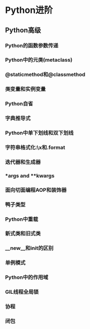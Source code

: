 # Python进阶

## Python高级

### Python的函数参数传递

### Python中的元类(metaclass)

### @staticmethod和@classmethod

### 类变量和实例变量

### Python自省

### 字典推导式

### Python中单下划线和双下划线

### 字符串格式化:\x和.format

### 迭代器和生成器

### *args and **kwargs

### 面向切面编程AOP和装饰器

### 鸭子类型

### Python中重载

### 新式类和旧式类

### __new__和init的区别

### 单例模式

### Python中的作用域

### GIL线程全局锁

### 协程

### 闭包
